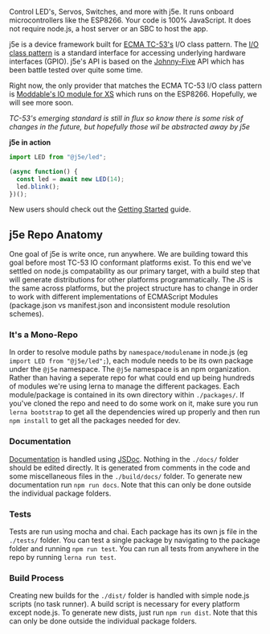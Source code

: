 Control LED's, Servos, Switches, and more with j5e. It runs onboard microcontrollers like the ESP8266. Your code is 100% JavaScript. It does not require node.js, a host server or an SBC to host the app.

j5e is a device framework built for [ECMA TC-53's](https://www.ecma-international.org/memento/tc53.htm) I/O class pattern. The [I/O class pattern](https://gist.github.com/phoddie/166c9c17b2f31d0beda9f2410a219268) is a standard interface for accessing underlying hardware interfaces (GPIO). j5e's API is based on the [Johnny-Five](https://github.com/rwaldron.johnny-five) API which has been battle tested over quite some time. 

Right now, the only provider that matches the ECMA TC-53 I/O class pattern is [Moddable's IO module for XS](https://github.com/Moddable-OpenSource/moddable/blob/public/documentation/io/io.md) which runs on the ESP8266. Hopefully, we will see more soon. 

*TC-53's emerging standard is still in flux so know there is some risk of changes in the future, but hopefully those wil be abstracted away by j5e*

**j5e in action**
````js
import LED from "@j5e/led";

(async function() {
  const led = await new LED(14);
  led.blink();
})();
````

New users should check out the [Getting Started](tutorial-A-GETSTARTED.html) guide.

## j5e Repo Anatomy
One goal of j5e is write once, run anywhere. We are building toward this goal before most TC-53 IO conformant platforms exist. To this end we've settled on node.js compatability as our primary target, with a build step that will generate distributions for other platforms programmatically. The JS is the same across platforms, but the project structure has to change in order to work with different implementations of ECMAScript Modules (package.json vs manifest.json and inconsistent module resolution schemes).

### It's a Mono-Repo
In order to resolve module paths by ```namespace/modulename``` in node.js (eg ```import LED from "@j5e/led";```), each module needs to be its own package under the ```@j5e``` namespace. The ```@j5e``` namespace is an npm organization. Rather than having a seperate repo for what could end up being hundreds of modules we're using lerna to manage the different packages. Each module/package is contained in its own directory within ```./packages/```. If you've cloned the repo and need to do some work on it, make sure you run ```lerna bootstrap``` to get all the dependencies wired up properly and then run ```npm install``` to get all the packages needed for dev.

### Documentation
[Documentation](https://dtex.github.io/j5e/) is handled using [JSDoc](https://jsdoc.app/). Nothing in the ```./docs/``` folder should be edited directly. It is generated from comments in the code and some miscellaneous files in the ```./build/docs/``` folder. To generate new documentation run ```npm run docs```. Note that this can only be done outside the individual package folders.

### Tests
Tests are run using mocha and chai. Each package has its own js file in the ```./tests/``` folder. You can test a single package by navigating to the package folder and running ```npm run test```. You can run all tests from anywhere in the repo by running ```lerna run test```.

### Build Process
Creating new builds for the ```./dist/``` folder is handled with simple node.js scripts (no task runner). A build script is necessary for every platform except node.js. To generate new dists, just run ```npm run dist```. Note that this can only be done outside the individual package folders.
